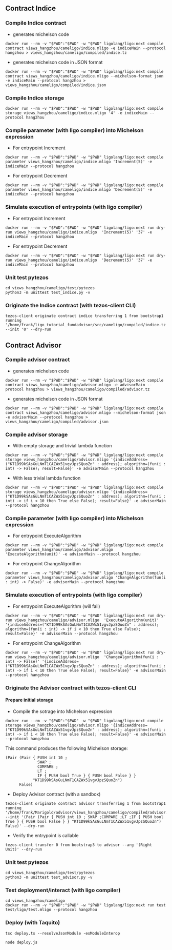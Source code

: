 ## Contract Indice

### Compile Indice contract 
- generates michelson code 
```
docker run --rm -v "$PWD":"$PWD" -w "$PWD" ligolang/ligo:next compile contract views_hangzhou/cameligo/indice.mligo -e indiceMain --protocol hangzhou > views_hangzhou/cameligo/compiled/indice.tz
```
- generates michelson code in JSON format
```
docker run --rm -v "$PWD":"$PWD" -w "$PWD" ligolang/ligo:next compile contract views_hangzhou/cameligo/indice.mligo --michelson-format json -e indiceMain --protocol hangzhou > views_hangzhou/cameligo/compiled/indice.json
```

### Compile Indice storage
```
docker run --rm -v "$PWD":"$PWD" -w "$PWD" ligolang/ligo:next compile storage views_hangzhou/cameligo/indice.mligo '4' -e indiceMain --protocol hangzhou
```

### Compile parameter (with ligo compiler) into Michelson expression

- For entrypoint Increment
```
docker run --rm -v "$PWD":"$PWD" -w "$PWD" ligolang/ligo:next compile parameter views_hangzhou/cameligo/indice.mligo 'Increment(5)' -e indiceMain --protocol hangzhou
```
- For entrypoint Decrement
```
docker run --rm -v "$PWD":"$PWD" -w "$PWD" ligolang/ligo:next compile parameter views_hangzhou/cameligo/indice.mligo 'Decrement(5)' -e indiceMain --protocol hangzhou
```


### Simulate execution of entrypoints (with ligo compiler)

- For entrypoint Increment
```
docker run --rm -v "$PWD":"$PWD" -w "$PWD" ligolang/ligo:next run dry-run views_hangzhou/cameligo/indice.mligo  'Increment(5)' '37' -e indiceMain --protocol hangzhou
```

- For entrypoint Decrement
```
docker run --rm -v "$PWD":"$PWD" -w "$PWD" ligolang/ligo:next run dry-run views_hangzhou/cameligo/indice.mligo  'Decrement(5)' '37' -e indiceMain --protocol hangzhou
```

### Unit test pytezos
```
cd views_hangzhou/cameligo/test/pytezos
python3 -m unittest test_indice.py -v
```

### Originate the Indice contract (with tezos-client CLI)
```
tezos-client originate contract indice transferring 1 from bootstrap1 running '/home/frank/ligo_tutorial_fundadvisor/src/cameligo/compiled/indice.tz' --init '0' --dry-run
```



## Contract Advisor

### Compile advisor contract 
- generates michelson code
```
docker run --rm -v "$PWD":"$PWD" -w "$PWD" ligolang/ligo:next compile contract views_hangzhou/cameligo/advisor.mligo -e advisorMain --protocol hangzhou > views_hangzhou/cameligo/compiled/advisor.tz
```

- generates michelson code in JSON format
```
docker run --rm -v "$PWD":"$PWD" -w "$PWD" ligolang/ligo:next compile contract views_hangzhou/cameligo/advisor.mligo --michelson-format json -e advisorMain --protocol hangzhou > views_hangzhou/cameligo/compiled/advisor.json
```

### Compile advisor storage

- With empty storage and trivial lambda function
```
docker run --rm -v "$PWD":"$PWD" -w "$PWD" ligolang/ligo:next compile storage views_hangzhou/cameligo/advisor.mligo '{indiceAddress=("KT1D99kSAsGuLNmT1CAZWx51vgvJpzSQuoZn" : address); algorithm=(fun(i : int) -> False); result=False}' -e advisorMain --protocol hangzhou
```

- With less trivial lambda function
```
docker run --rm -v "$PWD":"$PWD" -w "$PWD" ligolang/ligo:next compile storage views_hangzhou/cameligo/advisor.mligo '{indiceAddress=("KT1D99kSAsGuLNmT1CAZWx51vgvJpzSQuoZn" : address); algorithm=(fun(i : int) -> if i < 10 then True else False); result=False}' -e advisorMain --protocol hangzhou
```

### Compile parameter (with ligo compiler) into Michelson expression

- For entrypoint ExecuteAlgorithm
```
docker run --rm -v "$PWD":"$PWD" -w "$PWD" ligolang/ligo:next compile parameter views_hangzhou/cameligo/advisor.mligo 'ExecuteAlgorithm(unit)' -e advisorMain --protocol hangzhou
```

- For entrypoint ChangeAlgorithm
```
docker run --rm -v "$PWD":"$PWD" -w "$PWD" ligolang/ligo:next compile parameter views_hangzhou/cameligo/advisor.mligo 'ChangeAlgorithm(fun(i : int) -> False)' -e advisorMain --protocol hangzhou
```


### Simulate execution of entrypoints (with ligo compiler)

- For entrypoint ExecuteAlgorithm (will fail)
```
docker run --rm -v "$PWD":"$PWD" -w "$PWD" ligolang/ligo:next run dry-run views_hangzhou/cameligo/advisor.mligo  'ExecuteAlgorithm(unit)' '{indiceAddress=("KT1D99kSAsGuLNmT1CAZWx51vgvJpzSQuoZn" : address); algorithm=(fun(i : int) -> if i < 10 then True else False); result=False}' -e advisorMain --protocol hangzhou
```

- For entrypoint ChangeAlgorithm
```
docker run --rm -v "$PWD":"$PWD" -w "$PWD" ligolang/ligo:next run dry-run views_hangzhou/cameligo/advisor.mligo  'ChangeAlgorithm(fun(i : int) -> False)' '{indiceAddress=("KT1D99kSAsGuLNmT1CAZWx51vgvJpzSQuoZn" : address); algorithm=(fun(i : int) -> if i < 10 then True else False); result=False}' -e advisorMain --protocol hangzhou
```



### Originate the Advisor contract with tezos-client CLI

#### Prepare initial storage 

- Compile the sotrage into Michelson expression
```
docker run --rm -v "$PWD":"$PWD" -w "$PWD" ligolang/ligo:next compile storage views_hangzhou/cameligo/advisor.mligo '{indiceAddress=("KT1D99kSAsGuLNmT1CAZWx51vgvJpzSQuoZn" : address); algorithm=(fun(i : int) -> if i < 10 then True else False); result=False}' -e advisorMain --protocol hangzhou
```

This command produces the following Michelson storage:
```
(Pair (Pair { PUSH int 10 ;
              SWAP ;
              COMPARE ;
              LT ;
              IF { PUSH bool True } { PUSH bool False } }
            "KT1D99kSAsGuLNmT1CAZWx51vgvJpzSQuoZn")
      False)
```

- Deploy Advisor contract (with a sandbox)

```
tezos-client originate contract advisor transferring 1 from bootstrap1  running '/home/frank/Marigold/advisor/views_hangzhou/cameligo/compiled/advisor.tz' --init '(Pair (Pair { PUSH int 10 ; SWAP ;COMPARE ;LT ;IF { PUSH bool True } { PUSH bool False } } "KT1D99kSAsGuLNmT1CAZWx51vgvJpzSQuoZn") False)' --dry-run
```

- Verify the entrypoint is callable
```
tezos-client transfer 0 from bootstrap3 to advisor --arg '(Right Unit)' --dry-run
```

### Unit test pytezos
```
cd views_hangzhou/cameligo/test/pytezos
python3 -m unittest test_advisor.py -v
```

### Test deployment/interact (with ligo compiler)
```
cd views_hangzhou/cameligo
docker run --rm -v "$PWD":"$PWD" -w "$PWD" ligolang/ligo:next run test test/ligo/test.mligo --protocol hangzhou
```

### Deploy (with Taquito)
```
tsc deploy.ts --resolveJsonModule -esModuleInterop
```
```
node deploy.js
```